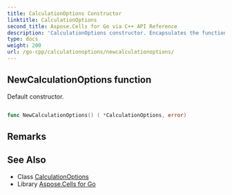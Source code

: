 ```yaml
---
title: CalculationOptions Constructor 
linktitle: CalculationOptions
second_title: Aspose.Cells for Go via C++ API Reference
description: 'CalculationOptions constructor. Encapsulates the function that represents newcalculationoptions in Go.'
type: docs
weight: 200
url: /go-cpp/calculationoptions/newcalculationoptions/
---
```


## NewCalculationOptions function

Default constructor.

```go

func NewCalculationOptions() ( *CalculationOptions, error)

```

## Remarks


## See Also

* Class [CalculationOptions](../)
* Library [Aspose.Cells for Go](../../)
